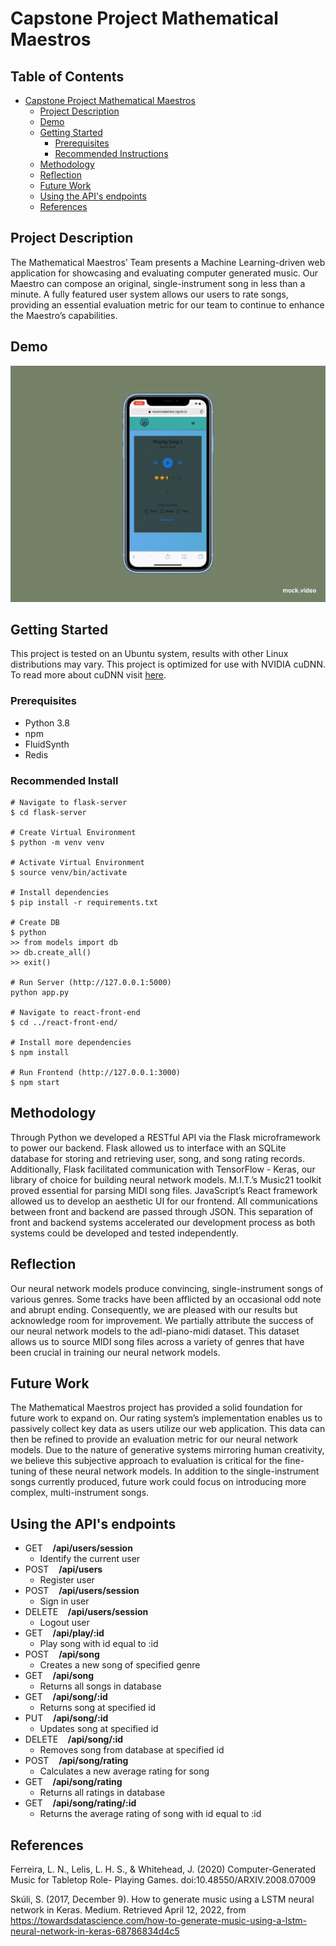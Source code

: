 # Capstone Project Mathematical Maestros

## Table of Contents

- [Capstone Project Mathematical Maestros](#capstone-project-mathematical-maestros)
  * [Project Description](#project-description)
  * [Demo](#demo)
  * [Getting Started](#getting-started)
    + [Prerequisites](#prerequisites)
    + [Recommended Instructions](#recommended-instructions)
  * [Methodology](#methodology)
  * [Reflection](#reflection)
  * [Future Work](#future-work)
  * [Using the API's endpoints](#using-the-api-s-endpoints)
  * [References](#references)

## Project Description

The Mathematical Maestros’ Team presents a Machine Learning-driven web application for showcasing and evaluating computer generated music. Our Maestro can compose an original, single-instrument song in less than a minute. A fully featured user system allows our users to rate songs, providing an essential evaluation metric for our team to continue to enhance the Maestro’s capabilities.

## Demo

<p align="center">
    <img src="Docs/screenshots/mock.gif">
</p>

## Getting Started

This project is tested on an Ubuntu system, results with other Linux distributions may vary. This project is optimized for use with NVIDIA cuDNN. To read more about cuDNN visit [here](https://developer.nvidia.com/cudnn).

### Prerequisites

- Python 3.8
- npm
- FluidSynth
- Redis

### Recommended Install
```
# Navigate to flask-server
$ cd flask-server

# Create Virtual Environment
$ python -m venv venv

# Activate Virtual Environment
$ source venv/bin/activate

# Install dependencies
$ pip install -r requirements.txt

# Create DB
$ python
>> from models import db
>> db.create_all()
>> exit()

# Run Server (http://127.0.0.1:5000)
python app.py

# Navigate to react-front-end
$ cd ../react-front-end/

# Install more dependencies
$ npm install 

# Run Frontend (http://127.0.0.1:3000)
$ npm start
```

## Methodology

Through Python we developed a RESTful API via the Flask microframework to power our backend. Flask allowed us to interface with an SQLite database for storing and retrieving user, song, and song rating records. Additionally, Flask facilitated communication with TensorFlow - Keras, our library of choice for building neural network models. M.I.T.’s Music21 toolkit proved essential for parsing MIDI song files. JavaScript’s React framework allowed us to develop an aesthetic UI for our frontend. All communications between front and backend are passed through JSON. This separation of front and backend systems accelerated our development process as both systems could be developed and tested independently. 

## Reflection 

Our neural network models produce convincing, single-instrument songs of various genres.  Some tracks have been afflicted by an occasional odd note and abrupt ending. Consequently, we are pleased with our results but acknowledge room for improvement. We partially attribute the success of our neural network models to the adl-piano-midi dataset. This dataset allows us to source MIDI song files across a variety of genres that have been crucial in training our neural network models. 

## Future Work

The Mathematical Maestros project has provided a solid foundation for future work to expand on. Our rating system’s implementation enables us to passively collect key data as users utilize our web application. This data can then be refined to provide an evaluation metric for our neural network models. Due to the nature of generative systems mirroring human creativity, we believe this subjective approach to evaluation is critical for the fine-tuning of these neural network models. In addition to the single-instrument songs currently produced, future work could focus on introducing more complex, multi-instrument songs. 

## Using the API's endpoints

- GET&nbsp;&nbsp;&nbsp;&nbsp;**/api/users/session**
    - Identify the current user 
- POST&nbsp;&nbsp;&nbsp;&nbsp;**/api/users**
    - Register user  
- POST&nbsp;&nbsp;&nbsp;&nbsp;**/api/users/session**
    - Sign in user 
- DELETE&nbsp;&nbsp;&nbsp;&nbsp;**/api/users/session**
    - Logout user
- GET&nbsp;&nbsp;&nbsp;&nbsp;**/api/play/:id**
    - Play song with id equal to :id  
- POST&nbsp;&nbsp;&nbsp;&nbsp;**/api/song**
    - Creates a new song of specified genre
- GET&nbsp;&nbsp;&nbsp;&nbsp;**/api/song**
    - Returns all songs in database
- GET&nbsp;&nbsp;&nbsp;&nbsp;**/api/song/:id**
    - Returns song at specified id
- PUT&nbsp;&nbsp;&nbsp;&nbsp;**/api/song/:id**
    - Updates song at specified id
- DELETE&nbsp;&nbsp;&nbsp;&nbsp;**/api/song/:id**
    - Removes song from database at specified id
- POST&nbsp;&nbsp;&nbsp;&nbsp;**/api/song/rating**
    - Calculates a new average rating for song 
- GET&nbsp;&nbsp;&nbsp;&nbsp;**/api/song/rating**
    - Returns all ratings in database  
- GET&nbsp;&nbsp;&nbsp;&nbsp;**/api/song/rating/:id**
    - Returns the average rating of song with id equal to :id

## References 

Ferreira, L. N., Lelis, L. H. S., & Whitehead, J. (2020) Computer-Generated Music for Tabletop Role-	Playing Games. doi:10.48550/ARXIV.2008.07009

Skúli, S. (2017, December 9). How to generate music using a LSTM neural network in Keras. Medium. Retrieved April 12, 2022, from https://towardsdatascience.com/how-to-generate-music-using-a-lstm-neural-network-in-keras-68786834d4c5 
